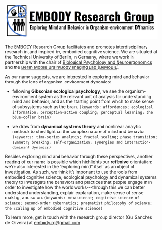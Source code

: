<img src="/embody.png" title="EMBODY Research Group logo" alt="EMBODY Research Group logo" />

The EMBODY Research Group facilitates and promotes interdisciplinary research in, and inspired by, embodied cognitive science. We are situated at the Technical University of Berlin, in Germany, where we work in partnership with the chair of [Biological Psychology and Neuroergonomics](https://www.bpn.tu-berlin.de/menue/biopsychologie_und_neuroergonomie/parameter/en/) and the [Berlin Mobile Brain/Body Imaging Lab (BeMoBIL)](https://bemobil.bpn.tu-berlin.de/). 

As our name suggests, we are interested in exploring mind and behavior through the lens of organism-environment dynamics: 

* following **Gibsonian ecological psychology**, we see the organism-environment system as the relevant unit of analysis for understanding mind and behavior, and as the starting point from which to make sense of subsystems such as the brain. 
  `(keywords: affordances; ecological information; perception-action coupling; perceptual learning; the blue-collar brain)`

* we draw from **dynamical systems theory** and nonlinear analytic methods to shed light on the complex nature of mind and behavior 
   `(keywords: time-series analysis; fractal scaling; phase transition; symmetry breaking; self-organization; synergies and interaction-dominant dynamics)`

Besides exploring mind and behavior through these perspectives, another reading of our name is possible which highlights our **reflexive** orientation: we’re also interested in the “exploring mind” itself as an object of investigation. As such, we think it’s important to use the tools from embodied cognitive science, ecological psychology and dynamical systems theory to investigate the behaviors and practices that people engage in in order to investigate how the world works---through this we can better understand understanding, explain explanation, make sense of sense making, and so on. 
   `(keywords: metascience; cognitive science of science; second-order cybernetics; pragmatist philosophy of science; the scaling up of embodied cognitive science)`

To learn more, get in touch with the research group director (Gui Sanches de Oliveira) at embody.rg@gmail.com

